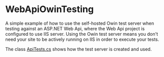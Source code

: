 # WebApiOwinTesting

A simple example of how to use the self-hosted Owin test server when testing against an ASP.NET Web Api, where the Web Api project is configured to use IIS server. Using the Owin test server means you don't need your site to be actively running on IIS in order to execute your tests.

The class [ApiTests.cs](https://github.com/seanvander/WebApiOwinTesting/blob/master/WebApplication.Test/ApiTests.cs) shows how the test server is created and used.
